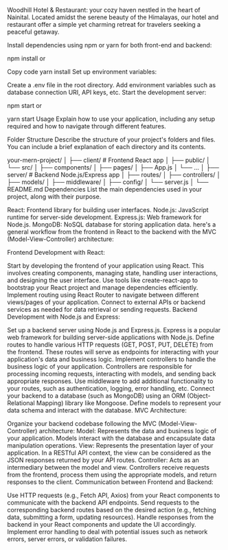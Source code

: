 Woodhill Hotel & Restaurant: your cozy haven nestled in the heart of Nainital. Located amidst the serene beauty of the Himalayas, our hotel and restaurant offer a simple yet charming retreat for travelers seeking a peaceful getaway.        

Install dependencies using npm or yarn for both front-end and backend:

npm install
or

Copy code
yarn install
Set up environment variables:

Create a .env file in the root directory.
Add environment variables such as database connection URI, API keys, etc.
Start the development server:

npm start
or

yarn start
Usage
Explain how to use your application, including any setup required and how to navigate through different features.

Folder Structure
Describe the structure of your project's folders and files. You can include a brief explanation of each directory and its contents.


your-mern-project/
│
├── client/              # Frontend React app
│   ├── public/
│   └── src/
│       ├── components/
│       ├── pages/
│       ├── App.js
│       └── ...
│
├── server/              # Backend Node.js/Express app
│   ├── routes/
│   ├── controllers/
│   ├── models/
│   ├── middleware/
│   ├── config/
│   └── server.js
│
└── README.md
Dependencies
List the main dependencies used in your project, along with their purpose.

React: Frontend library for building user interfaces.
Node.js: JavaScript runtime for server-side development.
Express.js: Web framework for Node.js.
MongoDB: NoSQL database for storing application data.
here's a general workflow from the frontend in React to the backend with the MVC (Model-View-Controller) architecture:

Frontend Development with React:

Start by developing the frontend of your application using React. This involves creating components, managing state, handling user interactions, and designing the user interface.
Use tools like create-react-app to bootstrap your React project and manage dependencies efficiently.
Implement routing using React Router to navigate between different views/pages of your application.
Connect to external APIs or backend services as needed for data retrieval or sending requests.
Backend Development with Node.js and Express:

Set up a backend server using Node.js and Express.js. Express is a popular web framework for building server-side applications with Node.js.
Define routes to handle various HTTP requests (GET, POST, PUT, DELETE) from the frontend. These routes will serve as endpoints for interacting with your application's data and business logic.
Implement controllers to handle the business logic of your application. Controllers are responsible for processing incoming requests, interacting with models, and sending back appropriate responses.
Use middleware to add additional functionality to your routes, such as authentication, logging, error handling, etc.
Connect your backend to a database (such as MongoDB) using an ORM (Object-Relational Mapping) library like Mongoose. Define models to represent your data schema and interact with the database.
MVC Architecture:

Organize your backend codebase following the MVC (Model-View-Controller) architecture:
Model: Represents the data and business logic of your application. Models interact with the database and encapsulate data manipulation operations.
View: Represents the presentation layer of your application. In a RESTful API context, the view can be considered as the JSON responses returned by your API routes.
Controller: Acts as an intermediary between the model and view. Controllers receive requests from the frontend, process them using the appropriate models, and return responses to the client.
Communication between Frontend and Backend:

Use HTTP requests (e.g., Fetch API, Axios) from your React components to communicate with the backend API endpoints.
Send requests to the corresponding backend routes based on the desired action (e.g., fetching data, submitting a form, updating resources).
Handle responses from the backend in your React components and update the UI accordingly.
Implement error handling to deal with potential issues such as network errors, server errors, or validation failures.
